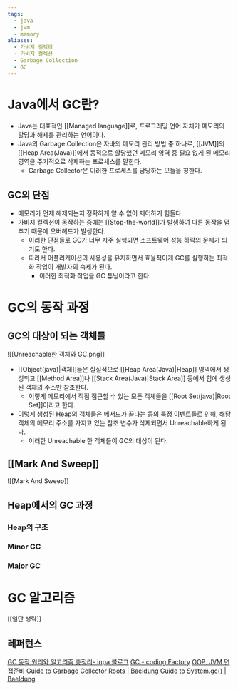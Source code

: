 ```yaml
---
tags:
  - java
  - jvm
  - memory
aliases:
  - 가비지 컬렉터
  - 가비지 컬렉션
  - Garbage Collection
  - GC
---
```

# Java에서 GC란?
- Java는 대표적인 [[Managed language]]로, 프로그래밍 언어 자체가 메모리의 할당과 해제를 관리하는 언어이다. 
- Java의 Garbage Collection은 자바의 메모리 관리 방법 중 하나로, [[JVM]]의 [[Heap Area(Java)]]에서 동적으로 할당했던 메모리 영역 중 필요 없게 된 메모리 영역을 주기적으로 삭제하는 프로세스를 말한다. 
	- Garbage Collector은 이러한 프로세스를 담당하는 모듈을 칭한다. 

## GC의 단점
- 메모리가 언제 해제되는지 정확하게 알 수 없어 제어하기 힘들다.
- 가비지 컬렉션이 동작하는 중에는 [[Stop-the-world]]가 발생하여 다른 동작을 멈추기 때문에 오버헤드가 발생한다.
	- 이러한 단점들로 GC가 너무 자주 실행되면 소프트웨어 성능 하락의 문제가 되기도 한다.
	- 따라서 어플리케이션의 사용성을 유지하면서 효율적이게 GC를 실행하는 최적화 작업이 개발자의 숙제가 된다.
		- 이러한 최적화 작업을 GC 튜닝이라고 한다. 

# GC의 동작 과정

## GC의 대상이 되는 객체들
![[Unreachable한 객체와 GC.png]]

- [[Object(java)|객체]]들은 실질적으로 [[Heap Area(Java)|Heap]] 영역에서 생성되고 [[Method Area]]나 [[Stack Area(Java)|Stack Area]] 등에서 힙에 생성된 객체의 주소만 참조한다.
	- 이렇게 메모리에서 직접 접근할 수 있는 모든 객체들을 [[Root Set(java)|Root Set]]이라고 한다.
- 이렇게 생성된 Heap의 객체들은 메서드가 끝나는 등의 특정 이벤트들로 인해, 해당 객체의 메모리 주소를 가지고 있는 참조 변수가 삭제되면서 Unreachable하게 된다.
	- 이러한 Unreachable 한 객체들이 GC의 대상이 된다.

## [[Mark And Sweep]]
![[Mark And Sweep]]

## Heap에서의 GC 과정
### Heap의 구조

### Minor GC


### Major GC


# GC 알고리즘


[[일단 생략]]

## 레퍼런스
[GC 동작 원리와 알고리즘 총정리- inpa 블로그](https://inpa.tistory.com/entry/JAVA-%E2%98%95-%EA%B0%80%EB%B9%84%EC%A7%80-%EC%BB%AC%EB%A0%89%EC%85%98GC-%EB%8F%99%EC%9E%91-%EC%9B%90%EB%A6%AC-%EC%95%8C%EA%B3%A0%EB%A6%AC%EC%A6%98-%F0%9F%92%AF-%EC%B4%9D%EC%A0%95%EB%A6%AC)
[GC - coding Factory](https://coding-factory.tistory.com/829)
[OOP, JVM 면접준비](https://imbf.github.io/interview/2021/03/02/NAVER-Practical-Interview-Preparation-4.html)
[Guide to Garbage Collector Roots | Baeldung](https://www.baeldung.com/java-gc-roots)
[Guide to System.gc() | Baeldung](https://www.baeldung.com/java-system-gc#garbage%20collection)
